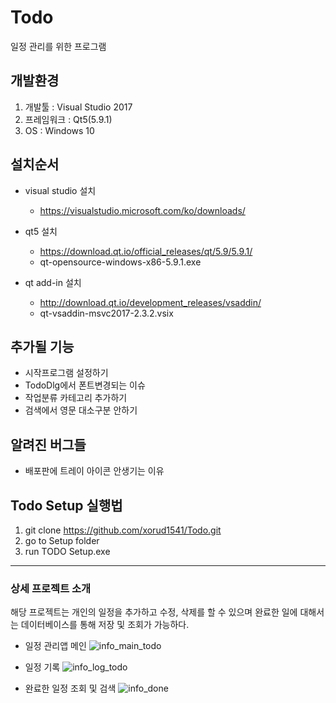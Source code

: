 # Todo
일정 관리를 위한 프로그램

## 개발환경
1. 개발툴 : Visual Studio 2017
2. 프레임워크 : Qt5(5.9.1)
3. OS : Windows 10

## 설치순서
- visual studio 설치
    - https://visualstudio.microsoft.com/ko/downloads/

- qt5 설치
    - https://download.qt.io/official_releases/qt/5.9/5.9.1/
    - qt-opensource-windows-x86-5.9.1.exe

- qt add-in 설치
    - http://download.qt.io/development_releases/vsaddin/
    - qt-vsaddin-msvc2017-2.3.2.vsix

## 추가될 기능
- 시작프로그램 설정하기
- TodoDlg에서 폰트변경되는 이슈
- 작업분류 카테고리 추가하기
- 검색에서 영문 대소구분 안하기

## 알려진 버그들
- 배포판에 트레이 아이콘 안생기는 이유

## Todo Setup 실행법
1. git clone https://github.com/xorud1541/Todo.git
2. go to Setup folder
3. run TODO Setup.exe

-------------------------------------------------------------------------

### 상세 프로젝트 소개

해당 프로젝트는 개인의 일정을 추가하고 수정, 삭제를 할 수 있으며
완료한 일에 대해서는 데이터베이스를 통해 저장 및 조회가 가능하다.

- 일정 관리앱 메인
![info_main_todo](/assets/info_main_todo.png)

- 일정 기록
![info_log_todo](/assets/info_log_todo.png)

- 완료한 일정 조회 및 검색
![info_done](/assets/info_done.png)
